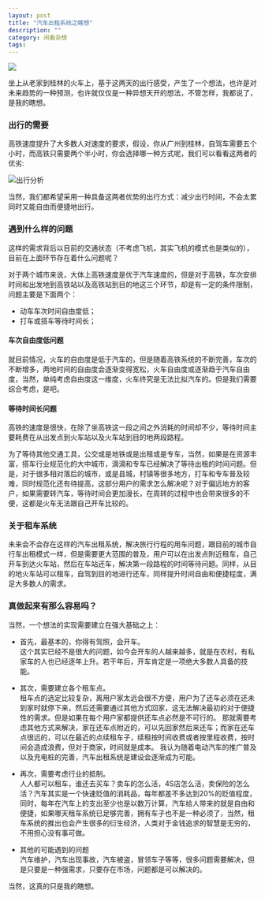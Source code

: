 ```yaml
---
layout: post
title: "汽车出租系统之瞎想"
description: ""
category: 闲看杂想
tags: 
---
```

![](http://www.mojiaqin.cn/images/2016/0411/sudu.png)   

坐上从老家到桂林的火车上，基于这两天的出行感受，产生了一个想法，也许是对未来趋势的一种预测，也许就仅仅是一种异想天开的想法，不管怎样，我都说了，是我的瞎想。

### 出行的需要
高铁速度提升了大多数人对速度的要求，假设，你从广州到桂林，自驾车需要五个小时，而高铁只需要两个半小时，你会选择哪一种方式呢，我们可以看看这两者的优劣:    

![出行分析](http://www.mojiaqin.cn/images/2016/0411/fenxi.png)    

当然，我们都希望采用一种具备这两者优势的出行方式：减少出行时间，不会太累同时又能自由而便捷地出行。

### 遇到什么样的问题
这样的需求背后以目前的交通状态（不考虑飞机，其实飞机的模式也是类似的），目前在上面环节存在着什么问题呢？

对于两个城市来说，大体上高铁速度是优于汽车速度的，但是对于高铁，车次安排时间和出发地到高铁站以及高铁站到目的地这三个环节，却是有一定的条件限制，问题主要是下面两个：

* 动车车次时间自由度低；  
* 打车或搭车等待时间长；

#### 车次自由度低问题

就目前情况，火车的自由度是低于汽车的，但是随着高铁系统的不断完善，车次的不断增多，两地时间的自由度会逐渐变得宽松，火车自由度或逐渐趋于汽车自由度，当然，单纯考虑自由度这一维度，火车终究是无法比拟汽车的。但是我们需要综合考虑，是吧。

#### 等待时间长问题

高铁的速度是很快，在除了坐高铁这一段之间之外消耗的时间却不少，等待时间主要耗费在从出发点到火车站以及火车站到目的地两段路程。

为了等待其他交通工具，公交或是地铁或是出租或是专车，当然，如果是在资源丰富，搭车行业规范化的大中城市，滴滴和专车已经解决了等待出租的时间问题。但是，对于很多相对落后的城市，或是县城，村镇等很多地方，打车和专车普及较难，同时规范化还有待提高，这部分用户的需求怎么解决呢？对于偏远地方的客户，如果需要转汽车，等待时间会更加漫长，在周转的过程中也会带来很多的不便，这都是火车无法跟自己开车比较的。


### 关于租车系统

未来会不会存在这样的汽车出租系统，解决旅行行程的用车问题，跟目前的城市自行车出租模式一样，但是需要更大范围的普及，用户可以在出发点附近租车，自己开车到达火车站，然后在车站还车，解决第一段路程的时间等待问题。同样，从目的地火车站可以租车，自驾到目的地进行还车，同样提升时间自由和便捷程度，满足大多数人的需求。

### 真做起来有那么容易吗？

当然，一个想法的实现需要建立在强大基础之上：

- 首先，最基本的，你得有驾照，会开车。  
这个其实已经不是很大的问题，如今会开车的人越来越多，就是在农村，有私家车的人也已经逐年上升。若干年后，开车肯定是一项绝大多数人具备的技能。

- 其次，需要建立各个租车点。  
租车点的选定比较复杂，离用户家太远会很不方便，用户为了还车必须在还未到家时就停下来，然后还需要通过其他方式回家，这无法解决最初的对于便捷性的需求。但是如果在每个用户家都提供还车点必然是不可行的。
那就需要考虑其他方式来解决，家在还车点附近的，可以先回家然后来还车；而家在还车点很远的，可以在最近的点续租车子，续租按时间收费或者按里程收费，按时间会造成浪费，但对于商家，时间就是成本。
我认为随着电动汽车的推广普及以及充电桩的完善，汽车出租系统是建设会逐渐成为可能。

- 再次，需要考虑行业的抵制。  
人人都可以租车，谁还去买车？卖车的怎么活，4S店怎么活，卖保险的怎么活？汽车其实是一个快速贬值的消耗品，每年都差不多达到20%的贬值程度，同时，每年在汽车上的支出至少也是以数万计算，汽车给人带来的就是自由和便捷，如果哪天租车系统已足够完善，拥有车子也不是一种必须了，当然，租车系统的推出也会产生很多的衍生经济，人类对于金钱追求的智慧是无穷的，不用担心没有事可做。

- 其他的可能遇到的问题  
汽车维护，汽车出现事故，汽车被盗，冒领车子等等，很多问题需要解决，但是只要是一种强需求，只要存在市场，问题都是可以解决的。


当然，这真的只是我的瞎想。

